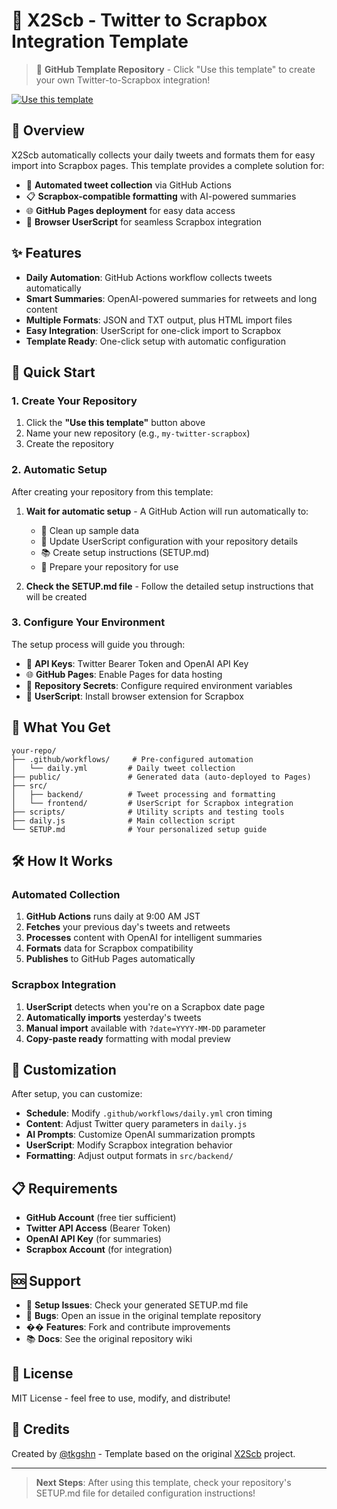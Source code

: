 # 📱 X2Scb - Twitter to Scrapbox Integration Template

> 🚀 **GitHub Template Repository** - Click "Use this template" to create your own Twitter-to-Scrapbox integration!

[![Use this template](https://img.shields.io/badge/Use%20this%20template-2ea44f?style=for-the-badge)](https://github.com/tkgshn/X2Scb/generate)

## 📖 Overview

X2Scb automatically collects your daily tweets and formats them for easy import into Scrapbox pages. This template provides a complete solution for:

- 🔄 **Automated tweet collection** via GitHub Actions
- 📋 **Scrapbox-compatible formatting** with AI-powered summaries
- 🌐 **GitHub Pages deployment** for easy data access
- 🔧 **Browser UserScript** for seamless Scrapbox integration

## ✨ Features

- **Daily Automation**: GitHub Actions workflow collects tweets automatically
- **Smart Summaries**: OpenAI-powered summaries for retweets and long content
- **Multiple Formats**: JSON and TXT output, plus HTML import files
- **Easy Integration**: UserScript for one-click import to Scrapbox
- **Template Ready**: One-click setup with automatic configuration

## 🚀 Quick Start

### 1. Create Your Repository

1. Click the **"Use this template"** button above
2. Name your new repository (e.g., `my-twitter-scrapbox`)
3. Create the repository

### 2. Automatic Setup

After creating your repository from this template:

1. **Wait for automatic setup** - A GitHub Action will run automatically to:

   - 🧹 Clean up sample data
   - 📝 Update UserScript configuration with your repository details
   - 📚 Create setup instructions (SETUP.md)
   - 🔧 Prepare your repository for use

2. **Check the SETUP.md file** - Follow the detailed setup instructions that will be created

### 3. Configure Your Environment

The setup process will guide you through:

- 🔑 **API Keys**: Twitter Bearer Token and OpenAI API Key
- 🌐 **GitHub Pages**: Enable Pages for data hosting
- 🔧 **Repository Secrets**: Configure required environment variables
- 📱 **UserScript**: Install browser extension for Scrapbox

## 📁 What You Get

```
your-repo/
├── .github/workflows/     # Pre-configured automation
│   └── daily.yml         # Daily tweet collection
├── public/               # Generated data (auto-deployed to Pages)
├── src/
│   ├── backend/          # Tweet processing and formatting
│   └── frontend/         # UserScript for Scrapbox integration
├── scripts/              # Utility scripts and testing tools
├── daily.js              # Main collection script
└── SETUP.md              # Your personalized setup guide
```

## 🛠️ How It Works

### Automated Collection

1. **GitHub Actions** runs daily at 9:00 AM JST
2. **Fetches** your previous day's tweets and retweets
3. **Processes** content with OpenAI for intelligent summaries
4. **Formats** data for Scrapbox compatibility
5. **Publishes** to GitHub Pages automatically

### Scrapbox Integration

1. **UserScript** detects when you're on a Scrapbox date page
2. **Automatically imports** yesterday's tweets
3. **Manual import** available with `?date=YYYY-MM-DD` parameter
4. **Copy-paste ready** formatting with modal preview

## 🔧 Customization

After setup, you can customize:

- **Schedule**: Modify `.github/workflows/daily.yml` cron timing
- **Content**: Adjust Twitter query parameters in `daily.js`
- **AI Prompts**: Customize OpenAI summarization prompts
- **UserScript**: Modify Scrapbox integration behavior
- **Formatting**: Adjust output formats in `src/backend/`

## 📋 Requirements

- **GitHub Account** (free tier sufficient)
- **Twitter API Access** (Bearer Token)
- **OpenAI API Key** (for summaries)
- **Scrapbox Account** (for integration)

## 🆘 Support

- 📖 **Setup Issues**: Check your generated SETUP.md file
- 🐛 **Bugs**: Open an issue in the original template repository
- �� **Features**: Fork and contribute improvements
- 📚 **Docs**: See the original repository wiki

## 📄 License

MIT License - feel free to use, modify, and distribute!

## 🙏 Credits

Created by [@tkgshn](https://github.com/tkgshn) - Template based on the original [X2Scb](https://github.com/tkgshn/X2Scb) project.

---

> **Next Steps**: After using this template, check your repository's SETUP.md file for detailed configuration instructions!

